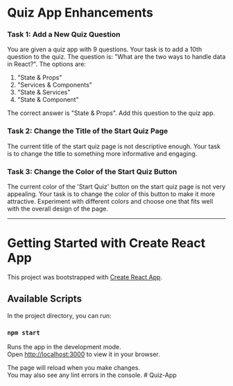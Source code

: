 # Quiz App Enhancements

### Task 1: Add a New Quiz Question

You are given a quiz app with 9 questions. Your task is to add a 10th question to the quiz. The question is: "What are the two ways to handle data in React?". The options are:
1. "State & Props"
2. "Services & Components"
3. "State & Services"
4. "State & Component"

The correct answer is "State & Props". Add this question to the quiz app.

### Task 2: Change the Title of the Start Quiz Page

The current title of the start quiz page is not descriptive enough. Your task is to change the title to something more informative and engaging.

### Task 3: Change the Color of the Start Quiz Button

The current color of the 'Start Quiz' button on the start quiz page is not very appealing. Your task is to change the color of this button to make it more attractive. Experiment with different colors and choose one that fits well with the overall design of the page.

______________________________________________________________________________________________________________________________________________________________________________________________________________________________________________

# Getting Started with Create React App

This project was bootstrapped with [Create React App](https://github.com/facebook/create-react-app).

## Available Scripts

In the project directory, you can run:

### `npm start`

Runs the app in the development mode.\
Open [http://localhost:3000](http://localhost:3000) to view it in your browser.

The page will reload when you make changes.\
You may also see any lint errors in the console.
#   Q u i z - A p p 
 
 
